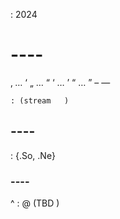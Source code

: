 : 2024


# ---- 

>>>
‚	…	‘
„	…	“
‘	…	’
“	…	”
–
—
>>>
	: (stream	)

## ---- 



: {.So, .Ne}

### ---- 



^
: @ (TBD	)
